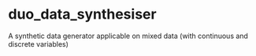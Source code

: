 # duo_data_synthesiser
A synthetic data generator applicable on mixed data (with continuous and discrete variables)
